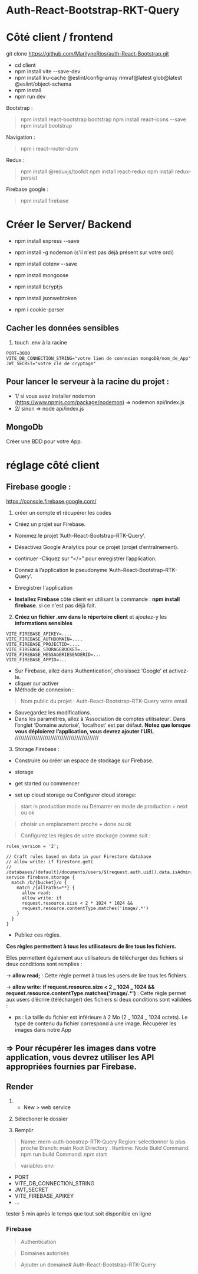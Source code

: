 # Auth-React-Bootstrap-RKT-Query

# Côté client / frontend

git clone https://github.com/MarilyneRios/auth-React-Bootstrap.git

- cd client
- npm install vite --save-dev
- npm install lru-cache @eslint/config-array rimraf@latest glob@latest @eslint/object-schema
- npm install
- npm run dev

Bootstrap :
> npm install react-bootstrap bootstrap
> npm install react-icons --save
> npm install bootstrap

Navigation :
> npm i react-router-dom 

Redux : 
> npm install @reduxjs/toolkit 
> npm install react-redux
> npm install redux-persist

Firebase google :
> npm install firebase


# Créer le Server/ Backend


- npm install express --save
- npm install -g nodemon (s'il n'est pas déjà présent sur votre ordi)

- npm install dotenv --save
- npm install mongoose
- npm install bcryptjs
- npm install jsonwebtoken
- npm i cookie-parser 

## Cacher les données sensibles

1. touch .env à la racine

````
PORT=3000
VITE_DB_CONNECTION_STRING="votre lien de connexion mongoDB/nom_de_App"
JWT_SECRET="votre clé de cryptage"
````

## Pour lancer le serveur à la racine du projet : 
- 1/ si vous avez installer nodemon (https://www.npmjs.com/package/nodemon) => nodemon api/index.js 
- 2/ sinon => node api/index.js

## MongoDb

Créer une BDD pour votre App.

# réglage côté client

## Firebase google :

https://console.firebase.google.com/

1. créer un compte et récupérer les codes

- Créez un projet sur Firebase.
- Nommez le projet ‘Auth-React-Bootstrap-RTK-Query’.
- Désactivez Google Analytics pour ce projet (projet d’entraînement).
- continuer
-Cliquez sur “</>” pour enregistrer l’application.
- Donnez à l’application le pseudonyme ‘Auth-React-Bootstrap-RTK-Query’.
- Enregistrer l'application

- **Installez Firebase** côté client en utilisant la commande : **npm install firebase**. si ce n'est pas déjà fait.

2. **Créez un fichier .env dans le répertoire client** et ajoutez-y les **informations sensibles**

````
VITE_FIREBASE_APIKEY=....
VITE_FIREBASE_AUTHDOMAIN=....
VITE_FIREBASE_PROJECTID=....
VITE_FIREBASE_STORAGEBUCKET=...
VITE_FIREBASE_MESSAGERIESENDERID=...
VITE_FIREBASE_APPID=...
````
- Sur Firebase, allez dans ‘Authentication’, choisissez ‘Google’ et activez-le.
- cliquer sur activer
- Méthode de connexion :
> Nom public du projet : Auth-React-Bootstrap-RTK-Query
> votre email
- Sauvegardez les modifications.
- Dans les paramètres, allez à ‘Association de comptes utilisateur’. Dans l’onglet ‘Domaine autorisé’, ‘localhost’ est par défaut. **Notez que lorsque vous déploierez l’application, vous devrez ajouter l’URL**.
/////////////////////////////////////////////

3. Storage Firebase :

- Construire ou créer un espace de stockage sur Firebase.

- storage

- get started ou commencer

- set up cloud storage ou Configurer cloud storage:

> start in production mode ou Démarrer en mode de production + next ou ok

> choisir un emplacement proche + done ou ok

> Configurez les règles de votre stockage comme suit : 

````
rules_version = '2';

// Craft rules based on data in your Firestore database
// allow write: if firestore.get(
//    /databases/(default)/documents/users/$(request.auth.uid)).data.isAdmin;
service firebase.storage {
  match /b/{bucket}/o {
    match /{allPaths=**} {
      allow read;
      allow write: if
      request.resource.size < 2 * 1024 * 1024 &&
      request.resource.contentType.matches('image/.*')
    }
  }
}
````
+ Publiez ces règles. 

**Ces règles permettent à tous les utilisateurs de lire tous les fichiers.** 

Elles permettent également aux utilisateurs de télécharger des fichiers si deux conditions sont remplies :

-> **allow read;** : Cette règle permet à tous les users de lire tous les fichiers.

-> **allow write: if request.resource.size < 2 _ 1024 _ 1024 && request.resource.contentType.matches('image/.*')** : Cette règle permet aux users d’écrire (télécharger) des fichiers si deux conditions sont validées :

- ps : La taille du fichier est inférieure à 2 Mo (2 _ 1024 _ 1024 octets).
Le type de contenu du fichier correspond à une image.
Récupérer les images dans notre App

=> Pour récupérer les images dans votre application, vous devrez utiliser les API appropriées fournies par Firebase.
------------------------------------------------


## Render

1. + New > web service

2. Sélectioner le dossier

3. Remplir

> Name: mern-auth-boostrap-RTK-Query 
> Region: sélectionner la plus proche
> Branch: main 
> Root Directory :
> Runtime: Node Build 
> Command: npm run build 
> Command: npm start

> variables env:

- PORT
- VITE_DB_CONNECTION_STRING
- JWT_SECRET
- VITE_FIREBASE_APIKEY
- ...

tester 5 min après le temps que tout soit disponible en ligne

### Firebase

> Authentication

> Domaines autorisés

> Ajouter un domaine# Auth-React-Bootstrap-RTK-Query

